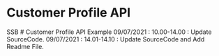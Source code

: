 # Customer Profile API

SSB # Customer Profile API Example
09/07/2021 : 10.00-14.00 : Update SourceCode.
09/07/2021 : 14.01-14.10 : Update SourceCode and Add Readme File.
